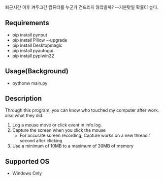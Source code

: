 퇴근시간 이후 켜두고간 컴퓨터를 누군가 건드리지 않았을까? --기분탓일 확률이 높다. 

## Requirements
- pip install pynput
- pip install Pillow --upgrade
- pip install Desktopmagic
- pip install pyautogui
- pip install pypiwin32

## Usage(Background)
- pythonw main.py

## Description
Through this program, you can know who touched my computer after work. also what they did.

1. Log a mouse move or click event in info.log.
2. Capture the screen when you click the mouse
    - For accurate screen recording, Capture works on a new thread 1 second after clicking
3. Use a minimum of 10MB to a maximum of 30MB of memory

## Supported OS
- Windows Only
